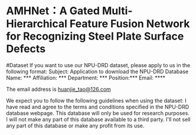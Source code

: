 # AMHNet：A Gated Multi-Hierarchical Feature Fusion Network for Recognizing Steel Plate Surface Defects

#Dataset
If you want to use our NPU-DRD dataset, please apply to us in the following format:
Subject: Application to download the NPU-DRD Database   
Name: ***
Affiliation: ***
Department: ***
Position:***
Email: ****

The email address is huanjie_tao@126.com

We expect you to follow the following guidelines when using the dataset:
I have read and agree to the terms and conditions specified in the NPU-DRD database webpage. 
This database will only be used for research purposes. 
I will not make any part of this database available to a third party. 
I'll not sell any part of this database or make any profit from its use.
